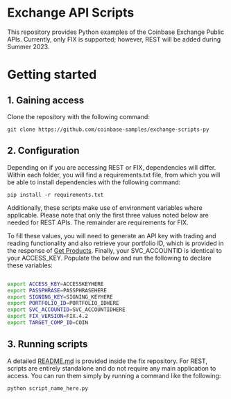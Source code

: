 # Exchange API Scripts

This repository provides Python examples of the Coinbase Exchange Public APIs. Currently, only FIX is supported; however, REST will be added during Summer 2023. 
# Getting started

## 1. Gaining access

Clone the repository with the following command:
```
git clone https://github.com/coinbase-samples/exchange-scripts-py
```

## 2. Configuration

Depending on if you are accessing REST or FIX, dependencies will differ. Within each folder, you will find a requirements.txt file, from which you will be able to install dependencies with the following command: 

```
pip install -r requirements.txt
```

Additionally, these scripts make use of environment variables where applicable. Please note that only the first three values noted below are needed for REST APIs. The remainder are requirements for FIX. 

To fill these values, you will need to generate an API key with trading and reading functionality and also retrieve your portfolio ID, which is provided in the response of [Get Products](https://docs.cloud.coinbase.com/exchange/reference/exchangerestapi_getprofiles). Finally, your SVC_ACCOUNTID is identical to your ACCESS_KEY. Populate the below and run the following to declare these variables:

```bash

export ACCESS_KEY=ACCESSKEYHERE
export PASSPHRASE=PASSPHRASEHERE
export SIGNING_KEY=SIGNING_KEYHERE
export PORTFOLIO_ID=PORTFOLIO_IDHERE
export SVC_ACCOUNTID=SVC_ACCOUNTIDHERE
export FIX_VERSION=FIX.4.2
export TARGET_COMP_ID=COIN
```

## 3. Running scripts

A detailed [README.md](https://github.com/coinbase-samples/exchange-scripts-py/blob/jc-dev/fix/README.md) is provided inside the fix repository. For REST, scripts are entirely standalone and do not require any main application to access. You can run them simply by running a command like the following:
```
python script_name_here.py
```